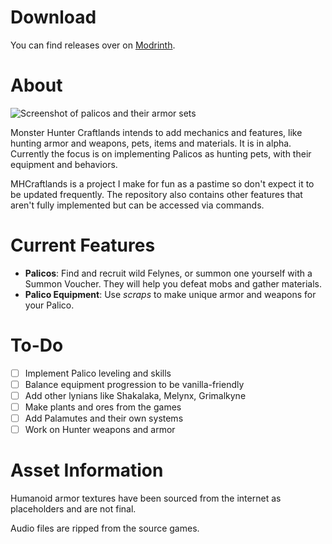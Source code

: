 Download
=======
You can find releases over on [Modrinth](https://modrinth.com/mod/mhcraftlands).

About
=======
![Screenshot of palicos and their armor sets](https://github.com/natanmaia95/MHCraftlands/blob/main/repo_assets/ss1.jpg)

Monster Hunter Craftlands intends to add mechanics and features, like hunting armor and weapons, pets, items and materials. It is in alpha.
Currently the focus is on implementing Palicos as hunting pets, with their equipment and behaviors.

MHCraftlands is a project I make for fun as a pastime so don't expect it to be updated frequently. The repository also contains other features that aren't fully implemented but can be accessed via commands.

Current Features
=======
- **Palicos**: Find and recruit wild Felynes, or summon one yourself with a Summon Voucher. They will help you defeat mobs and gather materials.
- **Palico Equipment**: Use _scraps_ to make unique armor and weapons for your Palico.

To-Do
=======
- [ ] Implement Palico leveling and skills
- [ ] Balance equipment progression to be vanilla-friendly
- [ ] Add other lynians like Shakalaka, Melynx, Grimalkyne
- [ ] Make plants and ores from the games
- [ ] Add Palamutes and their own systems
- [ ] Work on Hunter weapons and armor

Asset Information
=======
Humanoid armor textures have been sourced from the internet as placeholders and are not final.

Audio files are ripped from the source games.
